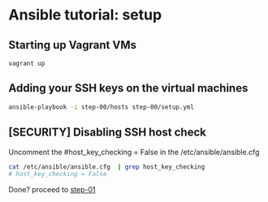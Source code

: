 # Ansible tutorial: setup

## Starting up Vagrant VMs

`vagrant up`

## Adding your SSH keys on the virtual machines

```bash
ansible-playbook -i step-00/hosts step-00/setup.yml
```

## [SECURITY] Disabling SSH host check

Uncomment the 
#host_key_checking = False
in the /etc/ansible/ansible.cfg

```bash
cat /etc/ansible/ansible.cfg  | grep host_key_checking
# host_key_checking = False
```

Done? proceed to [step-01](../step-01/README.md)